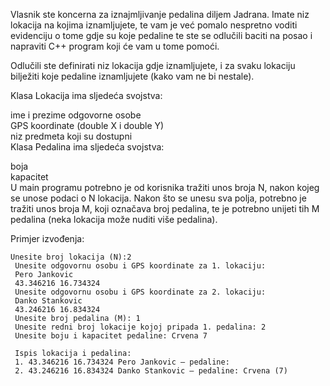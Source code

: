 Vlasnik ste koncerna za iznajmljivanje pedalina diljem Jadrana. Imate niz lokacija na kojima iznamljujete, te vam je već pomalo nespretno voditi evidenciju o tome gdje su koje pedaline te ste se odlučili baciti na posao i napraviti C++ program koji će vam u tome pomoći.

Odlučili ste definirati niz lokacija gdje iznamljujete, i za svaku lokaciju bilježiti koje pedaline iznamljujete (kako vam ne bi nestale).

Klasa Lokacija ima sljedeća svojstva:<br/>

ime i prezime odgovorne osobe<br/>
GPS koordinate (double X i double Y)<br/>
niz predmeta koji su dostupni<br/>
Klasa Pedalina ima sljedeća svojstva:<br/>

boja<br/>
kapacitet<br/>
U main programu potrebno je od korisnika tražiti unos broja N, nakon kojeg se unose podaci o N lokacija. Nakon što se unesu sva polja, potrebno je tražiti unos broja M, koji označava broj pedalina, te je potrebno unijeti tih M pedalina (neka lokacija može nuditi više pedalina).

Primjer izvođenja:
```
Unesite broj lokacija (N):2
 Unesite odgovornu osobu i GPS koordinate za 1. lokaciju:
 Pero Jankovic
 43.346216 16.734324
 Unesite odgovornu osobu i GPS koordinate za 2. lokaciju:
 Danko Stankovic
 43.246216 16.834324
 Unesite broj pedalina (M): 1
 Unesite redni broj lokacije kojoj pripada 1. pedalina: 2
 Unesite boju i kapacitet pedaline: Crvena 7
 
 Ispis lokacija i pedalina:
 1. 43.346216 16.734324 Pero Jankovic – pedaline:
 2. 43.246216 16.834324 Danko Stankovic – pedaline: Crvena (7)

